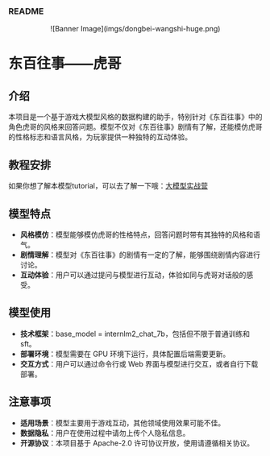 ### README

<div align="center">
![Banner Image](imgs/dongbei-wangshi-huge.png)
</div>

# 东百往事——虎哥

## 介绍
本项目是一个基于游戏大模型风格的数据构建的助手，特别针对《东百往事》中的角色虎哥的风格来回答问题。模型不仅对《东百往事》剧情有了解，还能模仿虎哥的性格标志和语言风格，为玩家提供一种独特的互动体验。

## 教程安排
如果你想了解本模型tutorial，可以去了解一下哦：[大模型实战营](https://github.com/InternLM/Tutorial)

## 模型特点
- **风格模仿**：模型能够模仿虎哥的性格特点，回答问题时带有其独特的风格和语气。
- **剧情理解**：模型对《东百往事》的剧情有一定的了解，能够围绕剧情内容进行讨论。
- **互动体验**：用户可以通过提问与模型进行互动，体验如同与虎哥对话般的感受。

## 模型使用
- **技术框架**：base_model = internlm2_chat_7b，包括但不限于普通训练和sft。
- **部署环境**：模型需要在 GPU 环境下运行，具体配置后端需要更新。
- **交互方式**：用户可以通过命令行或 Web 界面与模型进行交互，或者自行下载部署。

## 注意事项
- **适用场景**：模型主要用于游戏互动，其他领域使用效果可能不佳。
- **数据隐私**：用户在使用过程中请勿上传个人隐私信息。
- **开源协议**：本项目基于 Apache-2.0 许可协议开放，使用请遵循相关协议。
